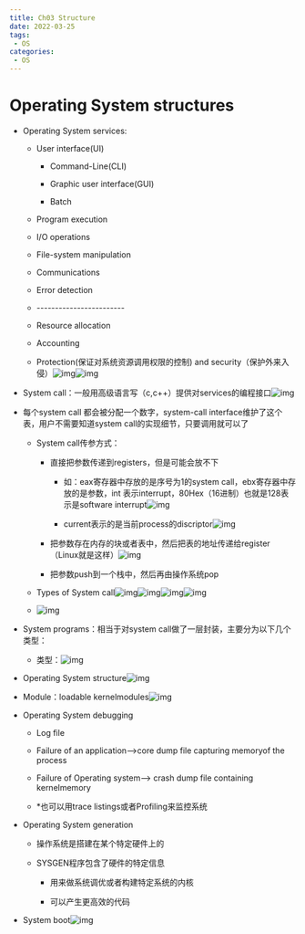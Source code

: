 ```yaml
---
title: Ch03 Structure
date: 2022-03-25
tags:
 - OS
categories:
 - OS
---
```


# Operating System structures

- Operating System services:

  - User interface(UI)

    - Command-Line(CLI)

    - Graphic user interface(GUI)

    - Batch

  - Program execution

  - I/O operations

  - File-system manipulation

  - Communications

  - Error detection

  - \------------------------

  - Resource allocation

  - Accounting

  - Protection(保证对系统资源调用权限的控制) and security（保护外来入侵）![img](https://api2.mubu.com/v3/document_image/4fdfff7b-08bd-493f-8d75-ca16cf8d2ae0-14899999.jpg)![img](https://api2.mubu.com/v3/document_image/1fef1944-7b35-412a-8971-35d42cf5864a-14899999.jpg)

- System call：一般用高级语言写（c,c++）提供对services的编程接口![img](https://api2.mubu.com/v3/document_image/04272498-bf1f-4d33-80ef-9de848362f87-14899999.jpg)

- 每个system call 都会被分配一个数字，system-call interface维护了这个表，用户不需要知道system call的实现细节，只要调用就可以了

  

  - System call传参方式：

    - 直接把参数传递到registers，但是可能会放不下

      

      

      - 如：eax寄存器中存放的是序号为1的system call，ebx寄存器中存放的是参数，int 表示interrupt，80Hex（16进制）也就是128表示是software interrupt![img](https://api2.mubu.com/v3/document_image/af0aee96-4bd2-4d0d-a40f-c68ba91d3a7d-14899999.jpg)

      - current表示的是当前process的discriptor![img](https://api2.mubu.com/v3/document_image/270d1c4e-b5f2-45ac-87de-8cbb131621c9-14899999.jpg)

    - 把参数存在内存的块或者表中，然后把表的地址传递给register（Linux就是这样）![img](https://api2.mubu.com/v3/document_image/9d228677-8b05-47b1-831a-ddc150acace7-14899999.jpg)

    - 把参数push到一个栈中，然后再由操作系统pop

  - Types of System call![img](https://api2.mubu.com/v3/document_image/39d2fe9a-fcc8-4050-aeef-c84b5e0c6cff-14899999.jpg)![img](https://api2.mubu.com/v3/document_image/d8d4c0c6-967d-405f-b30d-a33c6d42b0fb-14899999.jpg)![img](https://api2.mubu.com/v3/document_image/596ffce3-efc9-418e-a05d-8766c5bdc67a-14899999.jpg)![img](https://api2.mubu.com/v3/document_image/73b460ac-7963-4e5e-a91d-5fe6c144cf6d-14899999.jpg)

  - ![img](https://api2.mubu.com/v3/document_image/82281c38-fd42-4c9d-a6ac-f4b255a6991c-14899999.jpg)

- System programs：相当于对system call做了一层封装，主要分为以下几个类型：

  - 类型：![img](https://api2.mubu.com/v3/document_image/f3325370-3af2-4efb-8cac-58a45e9d59cd-14899999.jpg)

- Operating System structure![img](https://api2.mubu.com/v3/document_image/07ab8802-caf7-4d0d-ad66-5b63221c0c82-14899999.jpg)

- Module：loadable kernelmodules![img](https://api2.mubu.com/v3/document_image/69d55e99-16ed-463a-8724-1bb31e5313bc-14899999.jpg)

- Operating System debugging

  - Log file

  - Failure of an application-->core dump file capturing memoryof the process

  - Failure of Operating system--> crash dump file containing kernelmemory

  - *也可以用trace listings或者Profiling来监控系统

- Operating System generation

  - 操作系统是搭建在某个特定硬件上的

  - SYSGEN程序包含了硬件的特定信息

    - 用来做系统调优或者构建特定系统的内核

    - 可以产生更高效的代码

- System boot![img](https://markdown-1301334775.cos.eu-frankfurt.myqcloud.com/682b949b-0f73-4de9-b3c6-b52178bda473-14899999.jpg)